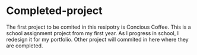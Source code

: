 # Completed-project
The first project to be comited in this resipotry is Concious Coffee.
This is a school assignment project from my first year.
As I progress in school, I redesign it for my portfolio.
Other project will commited in here where they are completed.
